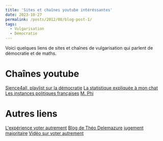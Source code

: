 ```yaml
---
title: 'Sites et chaînes youtube intéréssantes'
date: 2023-10-27
permalink: /posts/2012/08/blog-post-1/
tags:
  - Vulgarisation
  - Démocratie
---
```


Voici quelques liens de sites et chaînes de vulgarisation qui parlent de démocratie et de maths.

Chaînes youtube
======
[Sience4all, playlist sur la démocratie](https://www.youtube.com/watch?v=fBYCoPAmpr4&list=PLtzmb84AoqRSmv5o-eFNb3i9z64IuOjdX)
[La statistique expliquée à mon chat](https://www.youtube.com/@lastatistiqueexpliqueeamon4366/videos)
[Les instances politiques françaises](https://www.youtube.com/@VulgarisationPolitique)
[M. Phi](https://www.youtube.com/watch?v=zmCl5i_sEiM&list=PLuL1TsvlrSncHiPqjF5QQNH52FE2kf-jL)

Autres liens
======
[L'expérience voter autrement](https://www.gate.cnrs.fr/vote/)
[Blog de Théo Delemazure](https://theo.delemazure.fr/blog.html)
[jugement majoritaire](https://mieuxvoter.fr)
[Vidéo sur voter autrement](https://www.youtube.com/watch?v=eeJmPeh64-g)


